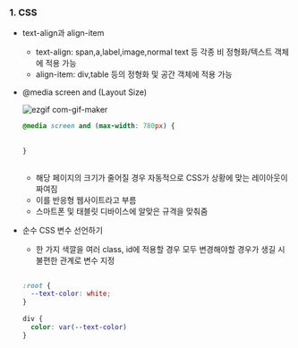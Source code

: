 ### 1. CSS

  - text-align과 align-item
  
    * text-align: span,a,label,image,normal text 등 각종 비 정형화/텍스트 객체에 적용 가능
    * align-item: div,table 등의 정형화 및 공간 객체에 적용 가능

  - @media screen and (Layout Size)

    ![ezgif com-gif-maker](https://user-images.githubusercontent.com/78064720/137637179-93ed4d47-0f1b-426f-8676-d8bdc494d5d6.gif)


    ```CSS
    @media screen and (max-width: 780px) {
  
  
    }
  
    ```
  
    * 해당 페이지의 크기가 줄어질 경우 자동적으로 CSS가 상황에 맞는 레이아웃이 짜여짐
    * 이를 반응형 웹사이트라고 부름
    * 스마트폰 및 태블릿 디바이스에 알맞은 규격을 맞춰줌

  - 순수 CSS 변수 선언하기
  
    * 한 가지 색깔을 여러 class, id에 적용할 경우 모두 변경해야할 경우가 생길 시 불편한 관계로 변수 지정
  
    ```CSS
   
    :root {
      --text-color: white;
    }
   
    div {
      color: var(--text-color)
    }
   
    ```
